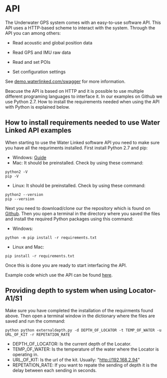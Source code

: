 # API

The Underwater GPS system comes with an easy-to-use software API. This API uses a HTTP-based scheme to interact with the system. Through the API you can among others:

* Read acoustic and global position data

* Read GPS and IMU raw data

* Read and set POIs

* Set configuration settings

See [demo.waterlinked.com/swagger](http://demo.waterlinked.com/swagger) for more information.

Beacuse the API is based on HTTP and it is possible to use multiple different programing languages to interface it. In our examples on Github we use Python 2.7. How to install the requirements needed when using the API with Python is explained below.

## How to install requirements needed to use Water Linked API examples

When starting to use the Water Linked software API you need to make sure you have all the requriments installed. First install Python 2.7 and pip:

* Windows: [Guide](https://github.com/BurntSushi/nfldb/wiki/Python-&-pip-Windows-installation)
* Mac: It should be preinstalled. Check by using these command:
```
python2 -V
pip -V
```
* Linux: It should be preinstalled. Check by using these command:
```
python2 --version
pip --version
```
Next you need to download/clone our  the repository which is found on [Github](https://github.com/waterlinked/examples). Then you open a terminal in the directory where you saved the files and install the required Python packages using this command:

* Windows:
```
python -m pip install -r requirements.txt
```

* Linux and Mac:
```
pip install -r requirements.txt
```
Once this is done you are ready to start interfacing the API.

Example code which use the API can be found [here](https://github.com/waterlinked/examples).

## Providing depth to system when using Locator-A1/S1

Make sure you have completed the installation of the requirments found above. Then open a terminal window in the dictionary where the files are saved and run the command:
```
python python externaldepth.py -d DEPTH_OF_LOCATOR -t TEMP_OF_WATER -u URL_OF_KIT -r REPETATION_RATE
```

* DEPTH_OF_LOCATOR: Is the current depth of the Locator.
* TEMP_OF_WATER: Is the temperature of the water where the Locator is operating in.
* URL_OF_KIT: Is the url of the kit. Usually: "http://192.168.2.94"
* REPETATION_RATE: If you want to repate the sending of depth it is the delay between each sending in seconds.
